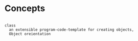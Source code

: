# Concepts


```glossary

class
  an extensible program-code-template for creating objects,
  Object oreientation
```
